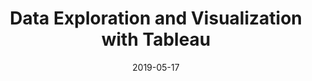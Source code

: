 ---
title: "Data Exploration and Visualization with Tableau"
date: 2019-05-17
presenters: ["Connor Smith"]
event_type: Workshop
time: "4:30 - 6:00 PM"
location: "BICC 124"
description: "Tableau is a powerful visualization tool for exploring data and communicating information.  It includes a suite of functionality relevant to data visualization novices and skilled programmers.  This OHSU Library BioData Club workshop will provide a hands-on introduction to creating interactive visualizations with Tableau Public, the free version the software.  Instructor, Connor Smith, will cover how to load and prepare data, the Tableau interface, and creating basic visualization types and interactive dashboards."
slides: 
code: 
---